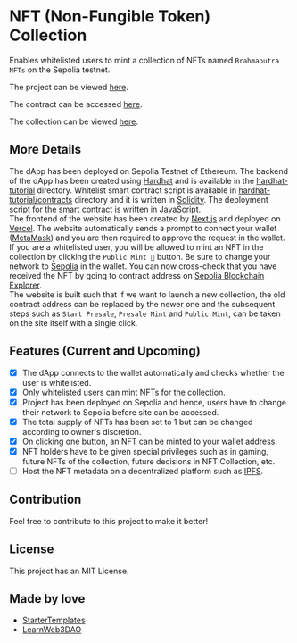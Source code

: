 # NFT (Non-Fungible Token) Collection

Enables whitelisted users to mint a collection of NFTs named `Brahmaputra NFTs` on the Sepolia testnet. 

The project can be viewed [here](https://nft-collection-five-mu.vercel.app/). <br />

The contract can be accessed [here](https://sepolia.etherscan.io/address/0xE68EFffB7caD10C0AdD9522055c4c9F2ee0e2393). <br />

The collection can be viewed [here](https://sepolia.etherscan.io/token/0xe68efffb7cad10c0add9522055c4c9f2ee0e2393).

## More Details

The dApp has been deployed on Sepolia Testnet of Ethereum. The backend of the dApp has been created using [Hardhat](https://hardhat.org/) and is available in the [hardhat-tutorial](https://github.com/Tanmay-Bhatnagar-03/NFT-Collection/tree/main/hardhat-tutorial) directory. Whitelist smart contract script is available in [hardhat-tutorial/contracts](https://github.com/Tanmay-Bhatnagar-03/NFT-Collection/tree/main/hardhat-tutorial/contracts) directory and it is written in [Solidity](https://soliditylang.org/). The deployment script for the smart contract is written in [JavaScript](https://developer.mozilla.org/en-US/docs/Web/javascript). <br />
The frontend of the website has been created by [Next.js](https://nextjs.org/) and deployed on [Vercel](https://vercel.com/). The website automatically sends a prompt to connect your wallet ([MetaMask](https://metamask.io/)) and you are then required to approve the request in the wallet.<br />
If you are a whitelisted user, you will be allowed to mint an NFT in the collection by clicking the `Public Mint 🚀` button. Be sure to change your network to [Sepolia](https://sepolia.dev/) in the wallet. You can now cross-check that you have received the NFT by going to contract address on [Sepolia Blockchain Explorer](https://sepolia.etherscan.io/address/0xE68EFffB7caD10C0AdD9522055c4c9F2ee0e2393).<br />
The website is built such that if we want to launch a new collection, the old contract address can be replaced by the newer one and the subsequent steps such as `Start Presale`, `Presale Mint` and `Public Mint`, can be taken on the site itself with a single click. 

## Features (Current and Upcoming)

- [x] The dApp connects to the wallet automatically and checks whether the user is whitelisted.
- [x] Only whitelisted users can mint NFTs for the collection.
- [x] Project has been deployed on Sepolia and hence, users have to change their network to Sepolia before site can be accessed.
- [x] The total supply of NFTs has been set to 1 but can be changed according to owner's discretion.
- [x] On clicking one button, an NFT can be minted to your wallet address.
- [x] NFT holders have to be given special privileges such as in gaming, future NFTs of the collection, future decisions in NFT Collection, etc.
- [ ] Host the NFT metadata on a decentralized platform such as [IPFS](https://ipfs.tech/).

## Contribution

Feel free to contribute to this project to make it better!

## License

This project has an MIT License.

## Made by love

- [StarterTemplates](https://twitter.com/startertemp)
- [LearnWeb3DAO](https://learnweb3.io)
